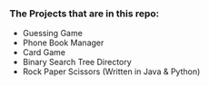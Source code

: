 ### The Projects that are in this repo:

* Guessing Game
* Phone Book Manager
* Card Game
* Binary Search Tree Directory 
* Rock Paper Scissors (Written in Java & Python)
